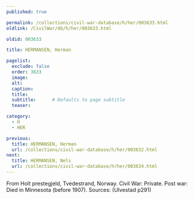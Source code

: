 ```yaml
---
published: true

permalink: /collections/civil-war-database/h/her/003633.html
oldlink: /CivilWar/db/h/her/003633.html

oldid: 003633

title: HERMANSEN, Herman

pagelist:
  exclude: false
  order: 3633
  image: 
  alt:
  caption:
  title:
  subtitle:      # Defaults to page subtitle
  teaser:

category: 
  - H 
  - HER

previous:
  title: HERMANSEN, Herman
  url: /collections/civil-war-database/h/her/003632.html  
next:
  title: HERMANSEN, Nels
  url: /collections/civil-war-database/h/her/003634.html   
---
```

From Holt prestegjeld, Tvedestrand, Norway. Civil War: Private. Post war: Died in Minnesota (before 1907). Sources: (Ulvestad p291)